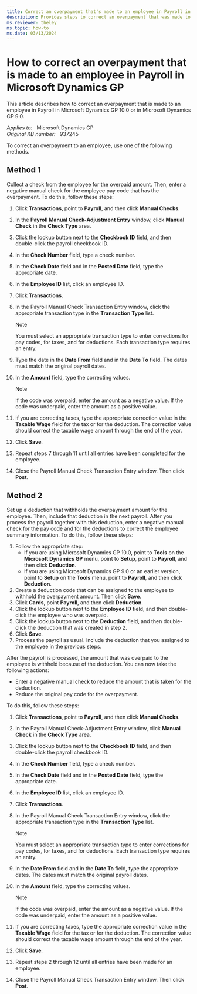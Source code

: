 ```yaml
---
title: Correct an overpayment that's made to an employee in Payroll in Microsoft Dynamics GP
description: Provides steps to correct an overpayment that was made to an employee in Payroll in Microsoft Dynamics GP 10.0 or in Microsoft Dynamics GP 9.0.
ms.reviewer: theley
ms.topic: how-to
ms.date: 03/13/2024
---
```

# How to correct an overpayment that is made to an employee in Payroll in Microsoft Dynamics GP

This article describes how to correct an overpayment that is made to an employee in Payroll in Microsoft Dynamics GP 10.0 or in Microsoft Dynamics GP 9.0.

_Applies to:_ &nbsp; Microsoft Dynamics GP  
_Original KB number:_ &nbsp; 937245

To correct an overpayment to an employee, use one of the following methods.

## Method 1

Collect a check from the employee for the overpaid amount. Then, enter a negative manual check for the employee pay code that has the overpayment. To do this, follow these steps:

1. Click **Transactions**, point to **Payroll**, and then click **Manual Checks**.
2. In the **Payroll Manual Check-Adjustment Entry** window, click **Manual Check** in the **Check Type** area.
3. Click the lookup button next to the **Checkbook ID** field, and then double-click the payroll checkbook ID.
4. In the **Check Number** field, type a check number.
5. In the **Check Date** field and in the **Posted Date** field, type the appropriate date.
6. In the **Employee ID** list, click an employee ID.
7. Click **Transactions**.
8. In the Payroll Manual Check Transaction Entry window, click the appropriate transaction type in the **Transaction Type** list.

    > [!NOTE]
    > You must select an appropriate transaction type to enter corrections for pay codes, for taxes, and for deductions. Each transaction type requires an entry.
9. Type the date in the **Date From** field and in the **Date To** field. The dates must match the original payroll dates.
10. In the **Amount** field, type the correcting values.

    > [!NOTE]
    > If the code was overpaid, enter the amount as a negative value. If the code was underpaid, enter the amount as a positive value.
11. If you are correcting taxes, type the appropriate correction value in the **Taxable Wage** field for the tax or for the deduction. The correction value should correct the taxable wage amount through the end of the year.
12. Click **Save**.
13. Repeat steps 7 through 11 until all entries have been completed for the employee.
14. Close the Payroll Manual Check Transaction Entry window. Then click **Post**.

## Method 2

Set up a deduction that withholds the overpayment amount for the employee. Then, include that deduction in the next payroll. After you process the payroll together with this deduction, enter a negative manual check for the pay code and for the deductions to correct the employee summary information. To do this, follow these steps:

1. Follow the appropriate step:
   - If you are using Microsoft Dynamics GP 10.0, point to **Tools** on the **Microsoft Dynamics GP** menu, point to **Setup**, point to **Payroll**, and then click **Deduction**.
   - If you are using Microsoft Dynamics GP 9.0 or an earlier version, point to **Setup** on the **Tools** menu, point to **Payroll**, and then click **Deduction**.
2. Create a deduction code that can be assigned to the employee to withhold the overpayment amount. Then click **Save**.
3. Click **Cards**, point **Payroll**, and then click **Deduction**.
4. Click the lookup button next to the **Employee ID** field, and then double-click the employee who was overpaid.
5. Click the lookup button next to the **Deduction** field, and then double-click the deduction that was created in step 2.
6. Click **Save**.
7. Process the payroll as usual. Include the deduction that you assigned to the employee in the previous steps.

After the payroll is processed, the amount that was overpaid to the employee is withheld because of the deduction. You can now take the following actions:

- Enter a negative manual check to reduce the amount that is taken for the deduction.
- Reduce the original pay code for the overpayment.

To do this, follow these steps:

1. Click **Transactions**, point to **Payroll**, and then click **Manual Checks**.
2. In the Payroll Manual Check-Adjustment Entry window, click **Manual Check** in the **Check Type** area.
3. Click the lookup button next to the **Checkbook ID** field, and then double-click the payroll checkbook ID.
4. In the **Check Number** field, type a check number.
5. In the **Check Date** field and in the **Posted Date** field, type the appropriate date.
6. In the **Employee ID** list, click an employee ID.
7. Click **Transactions**.
8. In the Payroll Manual Check Transaction Entry window, click the appropriate transaction type in the **Transaction Type** list.

    > [!NOTE]
    > You must select an appropriate transaction type to enter corrections for pay codes, for taxes, and for deductions. Each transaction type requires an entry.
9. In the **Date From** field and in the **Date To** field, type the appropriate dates. The dates must match the original payroll dates.
10. In the **Amount** field, type the correcting values.

    > [!NOTE]
    > If the code was overpaid, enter the amount as a negative value. If the code was underpaid, enter the amount as a positive value.
11. If you are correcting taxes, type the appropriate correction value in the **Taxable Wage** field for the tax or for the deduction. The correction value should correct the taxable wage amount through the end of the year.
12. Click **Save**.
13. Repeat steps 2 through 12 until all entries have been made for an employee.
14. Close the Payroll Manual Check Transaction Entry window. Then click **Post**.
